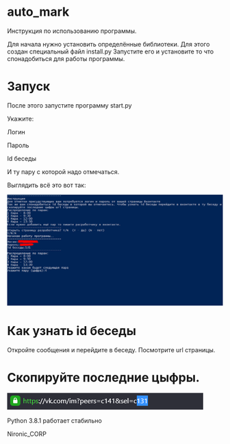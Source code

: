 # auto_mark
</h1>Инструкция по использованию программы.</h1>

<p>Для начала нужно установить определённые библиотеки.
Для этого создан специальный файл install.py
Запустите его и установите то что спонадобиться для работы программы.</p>

# Запуск
<p>После этого запустите программу start.py</p>
<p>Укажите:</p>
<p>Логин</p>
<p>Пароль</p>
<p>Id беседы</p>
<p>И ту пару с которой надо отмечаться.</p>
<p>Выглядить всё это вот так:</p>
<img src="https://github.com/Nironic/auto_mark/blob/master/image1.png?raw=true" alt="">

# Как узнать id беседы
Откройте сообщения и перейдите в беседу.
Посмотрите url страницы.
<h1>Скопируйте последние цыфры.</h1>
<img src="https://github.com/Nironic/auto_mark/blob/master/image2.png?raw=true" alt="">

Python 3.8.1 работает стабильно
<p>Nironic_CORP</p>

